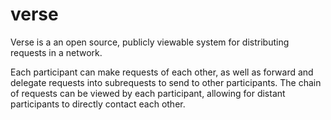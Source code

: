 verse
=====

Verse is a an open source, publicly viewable system for distributing requests in a network.

Each participant can make requests of each other, as well as forward and delegate requests into subrequests to send to other participants. The chain of requests can be viewed by each participant, allowing for distant participants to directly contact each other.

